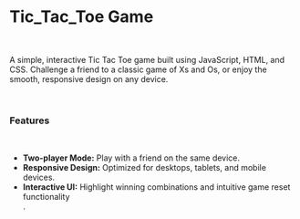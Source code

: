 <h1>Tic_Tac_Toe Game</h1>
<br>
<p>A simple, interactive Tic Tac Toe game built using JavaScript, HTML, and CSS. Challenge a friend to a classic game of Xs and Os, or enjoy the smooth, responsive design on any device.<p>
<br>

<h3>Features</h3>
<br>

<ul>
<li><b>Two-player Mode:</b> Play with a friend on the same device.</li>
<li><b>Responsive Design:</b> Optimized for desktops, tablets, and mobile devices.</li>
<li><b>Interactive UI:</b> Highlight winning combinations and intuitive game reset functionality</li>.
</ul>
